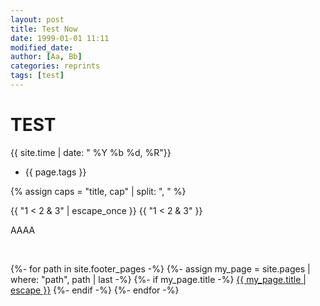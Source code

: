 ```yaml
---
layout: post
title: Test Now
date: 1999-01-01 11:11
modified_date:
author: [Aa, Bb]
categories: reprints
tags: [test]
---
```

# TEST

{{ site.time | date: " %Y %b %d, %R"}}


- {{ page.tags }}



{% assign caps = "title, cap" | split: ", " %}


{{ "1 &lt; 2 &amp; 3" | escape_once }}
{{ "1 < 2 & 3" }}

<p style: >AAAA</p>

<br>


{%- for path in site.footer_pages -%}
            {%- assign my_page = site.pages | where: "path", path | last -%}
            {%- if my_page.title -%}
            <a class="page-link" href="{{ my_page.url | relative_url }}">{{ my_page.title | escape }}</a>
            {%- endif -%}
          {%- endfor -%}


